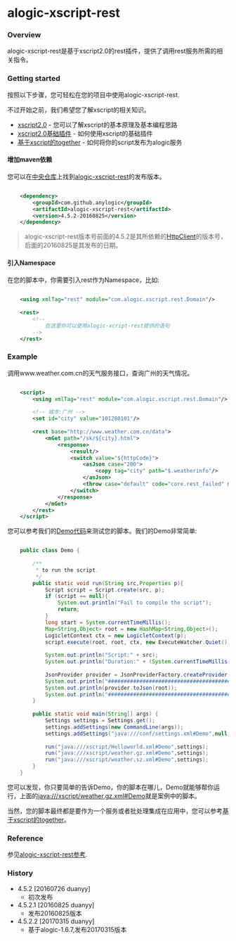 alogic-xscript-rest
===================

### Overview

alogic-xscript-rest是基于xscript2.0的rest插件，提供了调用rest服务所需的相关指令。

### Getting started

按照以下步骤，您可轻松在您的项目中使用alogic-xscript-rest.

不过开始之前，我们希望您了解xscript的相关知识。

- [xscript2.0](https://github.com/yyduan/alogic/blob/master/alogic-doc/alogic-common/xscript2.md) - 您可以了解xscript的基本原理及基本编程思路
- [xscript2.0基础插件](https://github.com/yyduan/alogic/blob/master/alogic-doc/alogic-common/xscript2-plugins.md) - 如何使用xscript的基础插件
- [基于xscript的together](https://github.com/yyduan/alogic/blob/master/alogic-doc/alogic-common/xscript2-together.md) - 如何将你的script发布为alogic服务

#### 增加maven依赖

您可以在[中央仓库](http://mvnrepository.com/)上找到[alogic-xscript-rest](http://mvnrepository.com/search?q=com.github.anylogic%3Aalogic-xscript-rest)的发布版本。

```xml

    <dependency>
        <groupId>com.github.anylogic</groupId>
        <artifactId>alogic-xscript-rest</artifactId>
        <version>4.5.2-20160825</version>
    </dependency>   	

```

> alogic-xscript-rest版本号前面的4.5.2是其所依赖的[HttpClient](http://hc.apache.org/httpcomponents-client-4.5.x/index.html)的版本号，后面的20160825是其发布的日期。

#### 引入Namespace

在您的脚本中，你需要引入rest作为Namespace，比如:

```xml
	
	<using xmlTag="rest" module="com.alogic.xscript.rest.Domain"/>
	
	<rest>
		<!--
			在这里你可以使用alogic-xcript-rest提供的语句
		-->
	</rest>
```

### Example

调用www.weather.com.cn的天气服务接口，查询广州的天气情况。

```xml

	<script>
		<using xmlTag="rest" module="com.alogic.xscript.rest.Domain"/>
		
		<!-- 城市:广州 -->
		<set id="city" value="101280101"/>
		
		<rest base="http://www.weather.com.cn/data">
			<mGet path="/sk/${city}.html">
				<response>
					<result/>
					<switch value="${httpCode}">
						<asJson case="200">
							<copy tag="city" path="$.weatherinfo"/>
						</asJson>
						<throw case="default" code="core.rest_failed" msg="远程服务调用错误."/>
					</switch>
				</response>
			</mGet>
		</rest>
	</script>

```

您可以参考我们的[Demo代码](src/test/java/Demo.java)来测试您的脚本。我们的Demo非常简单:

```java

	public class Demo {
	
		/**
		 * to run the script.
		 */
		public static void run(String src,Properties p){
			Script script = Script.create(src, p);
			if (script == null){
				System.out.println("Fail to compile the script");
				return;
			}
			long start = System.currentTimeMillis();
			Map<String,Object> root = new HashMap<String,Object>();
			LogicletContext ctx = new LogicletContext(p);
			script.execute(root, root, ctx, new ExecuteWatcher.Quiet());
			
			System.out.println("Script:" + src);
			System.out.println("Duration:" + (System.currentTimeMillis() - start) + "ms");
			
			JsonProvider provider = JsonProviderFactory.createProvider();
			System.out.println("#########################################################");
			System.out.println(provider.toJson(root));				
			System.out.println("#########################################################");
		}
		
		public static void main(String[] args) {
			Settings settings = Settings.get();		
			settings.addSettings(new CommandLine(args));		
			settings.addSettings("java:///conf/settings.xml#Demo",null,Settings.getResourceFactory());
			
			run("java:///xscript/Helloworld.xml#Demo",settings);
			run("java:///xscript/weather.gz.xml#Demo",settings);
			run("java:///xscript/weather.sz.xml#Demo",settings);
		}	
	}

```

您可以发现，你只要简单的告诉Demo，你的脚本在哪儿，Demo就能够帮你运行，上面的[java:///xscript/weather.gz.xml#Demo](src/test/resources/xscript/weather.gz.xml#Demo)就是案例中的脚本。

当然，您的脚本最终都是要作为一个服务或者批处理集成在应用中，您可以参考[基于xscript的together](https://github.com/yyduan/alogic/blob/master/alogic-doc/alogic-common/xscript2-together.md)。

### Reference

参见[alogic-xscript-rest参考](src/docs/reference.md).

### History

- 4.5.2 [20160726 duanyy]
	+ 初次发布
- 4.5.2.1 [20160825 duanyy]
	+ 发布20160825版本
- 4.5.2.2 [20170315 duanyy]
	+ 基于alogic-1.6.7,发布20170315版本
